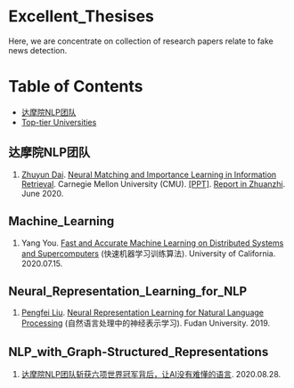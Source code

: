 # Excellent_Thesises



Here, we are concentrate on collection of research papers relate to fake news detection.   


Table of Contents
=================


<!--   * [Datasets / Shared Tasks](#Datasets_Shared_Tasks) -->
  * [达摩院NLP团队](#达摩院NLP团队)
  * [Top-tier Universities](#Top-tier_Universities)



## 达摩院NLP团队
1. [Zhuyun Dai](http://www.cs.cmu.edu/~zhuyund/index.html). [Neural Matching and Importance Learning in Information Retrieval](http://www.cs.cmu.edu/~zhuyund/Zhuyun_Dai_Dissertation.pdf). Carnegie Mellon University (CMU). [[PPT]](http://www.cs.cmu.edu/~zhuyund/zhuyundai_defense.pdf). [Report in Zhuanzhi](https://mp.weixin.qq.com/s/8lRzE5nGCNfD6sQ0lDRDyg). June 2020. 


<!-- 3. 吴小坤, 赵甜芳. [自然语言处理技术在社会传播学中的应用研究和前景展望](http://www.jsjkx.com/CN/article/openArticlePDF.jsp?id=19090). 计算机科学 2020. [[Paper]](http://www.jsjkx.com/CN/article/openArticlePDF.jsp?id=19090) -->

## Machine_Learning
1. Yang You. [Fast and Accurate Machine Learning on Distributed Systems and Supercomputers](http://pfliu.com/Thesis/thesis.html) (快速机器学习训练算法). University of California. 2020.07.15. 



## Neural_Representation_Learning_for_NLP
1. [Pengfei Liu](http://pfliu.com/). [Neural Representation Learning for Natural Language Processing](http://pfliu.com/Thesis/thesis.html) (自然语言处理中的神经表示学习). Fudan University. 2019. 


<!-- ## Multi-modal_KG_Construction
1. Hongzhi Li, Joe Ellis, Heng Ji, Shih-Fu Chang. [Event Specific Multimodal Pattern Mining for Knowledge Base Construction](https://blender.cs.illinois.edu/paper/acmmm2016.pdf). CSME 2018. [[Paper]](https://blender.cs.illinois.edu/paper/acmmm2016.pdf) -->


## NLP_with_Graph-Structured_Representations
1. [达摩院NLP团队斩获六项世界冠军背后，让AI没有难懂的语言](https://www.toutiao.com/i6865959325253239309/?tt_from=weixin&utm_campaign=client_share&wxshare_count=1&timestamp=1598618325&app=news_article&utm_source=weixin&utm_medium=toutiao_android&use_new_style=1&req_id=20200828203845010026059219272BCEF8&group_id=6865959325253239309). 2020.08.28. 



